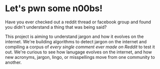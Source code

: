 # Let's pwn some n00bs!
Have you ever checked out a reddit thread or facebook group and found you didn't understand a thing that was being said?

This project is aiming to understand jargon and how it evolves on the internet. We're building algorithms to detect jargon on the internet and  compiling a corpus of *every single comment ever made on Reddit* to test it out. We're curious to see how lanugage evolves on the internet, and how new acronyms, jargon, lingo, or misspellings move from one community to another.



